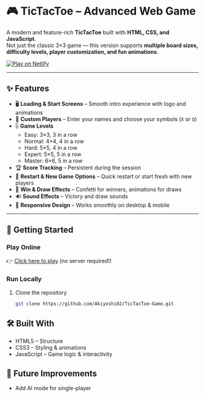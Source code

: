 # 🎮 TicTacToe – Advanced Web Game  

A modern and feature-rich **TicTacToe** built with **HTML, CSS, and JavaScript**.  
Not just the classic 3×3 game — this version supports **multiple board sizes, difficulty levels, player customization, and fun animations**.  

[![Play on Netlify](https://img.shields.io/badge/Play%20Now-Netlify-brightgreen?style=for-the-badge&logo=netlify)](https://tictactoe-aki.netlify.app/)  

---

## ✨ Features  

- 🖥️ **Loading & Start Screens** – Smooth intro experience with logo and animations  
- 👥 **Custom Players** – Enter your names and choose your symbols (`X` or `O`)  
- 🎚️ **Game Levels**  
  - Easy: 3×3, 3 in a row  
  - Normal: 4×4, 4 in a row  
  - Hard: 5×5, 4 in a row  
  - Expert: 5×5, 5 in a row  
  - Master: 6×6, 5 in a row  
- 🏆 **Score Tracking** – Persistent during the session  
- 🔄 **Restart & New Game Options** – Quick restart or start fresh with new players  
- 🎉 **Win & Draw Effects** – Confetti for winners, animations for draws  
- 🔊 **Sound Effects** – Victory and draw sounds  
- 📱 **Responsive Design** – Works smoothly on desktop & mobile  

---

## 🚀 Getting Started  

### Play Online  
👉 [Click here to play](https://tictactoe-aki.netlify.app/) (no server required!)  

### Run Locally  
1. Clone the repository  
   ```bash
   git clone https://github.com/Akiyoshi02/TicTacToe-Game.git

## 🛠️ Built With

- HTML5 – Structure
- CSS3 – Styling & animations 
- JavaScript – Game logic & interactivity

## 🎯 Future Improvements

- Add AI mode for single-player
